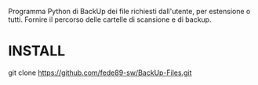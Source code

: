 Programma Python di BackUp dei file richiesti dall'utente, per estensione o tutti.
Fornire il percorso delle cartelle di scansione e di backup.

# INSTALL

git clone https://github.com/fede89-sw/BackUp-Files.git
